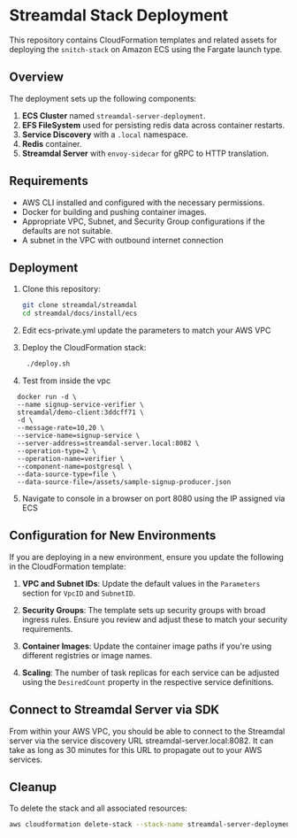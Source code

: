 # Streamdal Stack Deployment

This repository contains CloudFormation templates and related assets for deploying the `snitch-stack` on Amazon ECS using the Fargate launch type.

## Overview

The deployment sets up the following components:

1. **ECS Cluster** named `streamdal-server-deployment`.
2. **EFS FileSystem** used for persisting redis data across container restarts.
3. **Service Discovery** with a `.local` namespace.
4. **Redis** container.
5. **Streamdal Server** with `envoy-sidecar` for gRPC to HTTP translation.

## Requirements

- AWS CLI installed and configured with the necessary permissions.
- Docker for building and pushing container images.
- Appropriate VPC, Subnet, and Security Group configurations if the defaults are not suitable.
- A subnet in the VPC with outbound internet connection 

## Deployment

1. Clone this repository:
    ```bash
    git clone streamdal/streamdal
    cd streamdal/docs/install/ecs
    ```

2. Edit ecs-private.yml update the parameters to match your AWS VPC 

3. Deploy the CloudFormation stack:
    ```bash
     ./deploy.sh
    ```
4. Test from inside the vpc 

```
  docker run -d \
  --name signup-service-verifier \
  streamdal/demo-client:3ddcff71 \
  -d \
  --message-rate=10,20 \
  --service-name=signup-service \
  --server-address=streamdal-server.local:8082 \
  --operation-type=2 \
  --operation-name=verifier \
  --component-name=postgresql \
  --data-source-type=file \
  --data-source-file=/assets/sample-signup-producer.json
```

5. Navigate to  console in a browser  on port 8080 using the IP assigned via ECS


## Configuration for New Environments

If you are deploying in a new environment, ensure you update the following in the CloudFormation template:

1. **VPC and Subnet IDs**: Update the default values in the `Parameters` section for `VpcID` and `SubnetID`.

2. **Security Groups**: The template sets up security groups with broad ingress rules. Ensure you review and adjust these to match your security requirements.

3. **Container Images**: Update the container image paths if you're using different registries or image names.

4. **Scaling**: The number of task replicas for each service can be adjusted using the `DesiredCount` property in the respective service definitions.

## Connect to Streamdal Server via SDK 

From within your AWS VPC, you should be able to connect to the Streamdal server via the service discovery URL streamdal-server.local:8082. It can take as long as 30 minutes for this URL to propagate out to your AWS services.

## Cleanup

To delete the stack and all associated resources:

```bash
aws cloudformation delete-stack --stack-name streamdal-server-deployment
```
